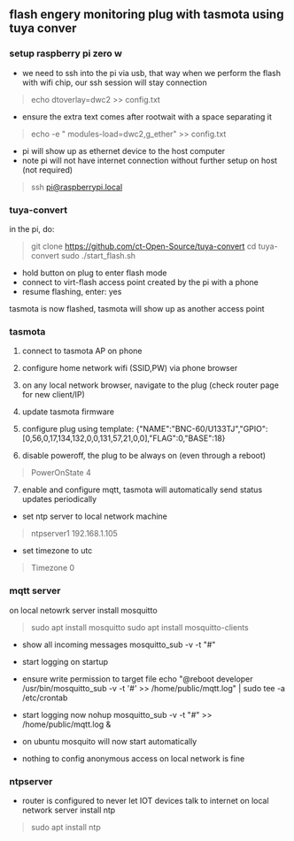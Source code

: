 ## flash engery monitoring plug with tasmota using tuya conver

### setup raspberry pi zero w
* we need to ssh into the pi via usb, that way when we perform the flash with wifi chip, our ssh session will stay connection
> echo dtoverlay=dwc2 >> config.txt

* ensure the extra text comes after rootwait with a space separating it
> echo -e " modules-load=dwc2,g_ether" >> config.txt

* pi will show up as ethernet device to the host computer
* note pi will not have internet connection without further setup on host (not required)
> ssh pi@raspberrypi.local


### tuya-convert
in the pi, do:
> git clone https://github.com/ct-Open-Source/tuya-convert
> cd tuya-convert
> sudo ./start_flash.sh
* hold button on plug to enter flash mode
* connect to virt-flash access point created by the pi with a phone
* resume flashing, enter: yes

tasmota is now flashed, tasmota will show up as another access point

### tasmota
1. connect to tasmota AP on phone
2. configure home network wifi (SSID,PW) via phone browser
3. on any local network browser, navigate to the plug (check router page for new client/IP)
4. update tasmota firmware
5. configure plug using template:
{"NAME":"BNC-60/U133TJ","GPIO":[0,56,0,17,134,132,0,0,131,57,21,0,0],"FLAG":0,"BASE":18}

6. disable poweroff, the plug to be always on (even through a reboot)
> PowerOnState 4 

7. enable and configure mqtt, tasmota will automatically send status updates periodically

* set ntp server to local network machine
> ntpserver1 192.168.1.105

* set timezone to utc
> Timezone 0


### mqtt server
on local netowrk server install mosquitto

> sudo apt install mosquitto
> sudo apt install mosquitto-clients

* show all incoming messages
mosquitto_sub -v -t "#"

* start logging on startup
* ensure write permission to target file
echo "@reboot developer /usr/bin/mosquitto_sub -v -t '#' >> /home/public/mqtt.log" | sudo tee -a /etc/crontab

* start logging now
nohup mosquitto_sub -v -t "#" >> /home/public/mqtt.log &

* on ubuntu mosquito will now start automatically
* nothing to config anonymous access on local network is fine

### ntpserver
* router is configured to never let IOT devices talk to internet
on local network server install ntp
> sudo apt install ntp

